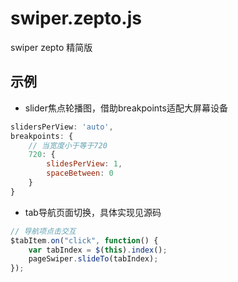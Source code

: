 # swiper.zepto.js
swiper zepto 精简版

## 示例

* slider焦点轮播图，借助breakpoints适配大屏幕设备

```javascript
slidersPerView: 'auto',
breakpoints: {
    // 当宽度小于等于720
    720: {
        slidesPerView: 1,
        spaceBetween: 0
    }
}
```

* tab导航页面切换，具体实现见源码

```javascript
// 导航项点击交互
$tabItem.on("click", function() {
    var tabIndex = $(this).index();
    pageSwiper.slideTo(tabIndex);
});
```
